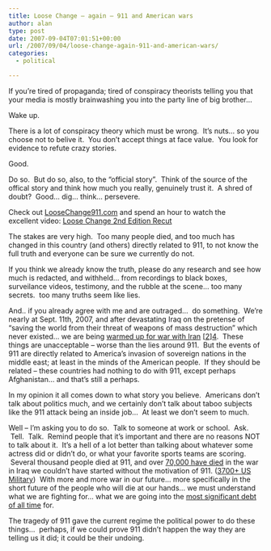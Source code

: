 ```yaml
---
title: Loose Change – again – 911 and American wars
author: alan
type: post
date: 2007-09-04T07:01:51+00:00
url: /2007/09/04/loose-change-again-911-and-american-wars/
categories:
  - political

---
```

If you&#8217;re tired of propaganda; tired of conspiracy theorists telling you that your media is mostly brainwashing you into the party line of big brother&#8230; &nbsp;

Wake up.

There is a lot of conspiracy theory which must be wrong. &nbsp;It&#8217;s nuts&#8230; so you choose not to belive it. &nbsp;You don&#8217;t accept things at face value. &nbsp;You look for evidence to refute crazy stories.

Good.

Do so. &nbsp;But do so, also, to the &#8220;official story&#8221;. &nbsp;Think of the source of the offical story and think how much you really, genuinely trust it. &nbsp;A shred of doubt? &nbsp;Good&#8230; dig&#8230; think&#8230; persevere.

Check out [LooseChange911.com][1] and spend an hour to watch the excellent&nbsp;video:  [Loose Change 2nd Edition Recut][2]

The stakes are very high. &nbsp;Too many people died, and too much has changed in this country (and others) directly related to 911, to not know the full truth and everyone can be sure we currently do not. &nbsp;

If you think we already know the truth, please do any research and see how much is redacted, and withheld&#8230; from recordings to black boxes, surveilance videos, testimony, and the rubble at the scene&#8230; too many secrets. &nbsp;too many truths seem like lies.

And.. if you already agree with me and are outraged&#8230; &nbsp;do something. &nbsp;We&#8217;re nearly at Sept. 11th, 2007, and after devastating Iraq on the pretense of &#8220;saving the world from their threat of weapons of mass destruction&#8221; which never existed&#8230; we are being [warmed up for war with Iran][3] [[2]][4]. &nbsp;These things are unacceptable &#8211; worse than the lies around 911. &nbsp;But the events of 911 are directly related to America&#8217;s invasion of sovereign nations in the middle east; at least in the minds of the American people. &nbsp;If they should be related &#8211; these countries had nothing to do with 911, except perhaps Afghanistan&#8230; and that&#8217;s still a perhaps.

In my opinion it all comes down to what story you believe. &nbsp;Americans don&#8217;t talk about politics much, and we certainly don&#8217;t talk about taboo subjects like the 911 attack being an inside job&#8230; &nbsp;At least we don&#8217;t seem to much.

Well &#8211; I&#8217;m asking you to do so. &nbsp;Talk to someone at work or school. &nbsp;Ask. &nbsp;Tell. &nbsp;Talk. &nbsp;Remind people that it&#8217;s important and there are no reasons NOT to talk about it. &nbsp;It&#8217;s a hell of a lot better than talking about whatever some actress did or didn&#8217;t do, or what your favorite sports teams are scoring. &nbsp;Several thousand people died at 911, and over [70,000 have died][5] in the war in Iraq we couldn&#8217;t have started without the motivation of 911. ([3700+ US Military][6]) &nbsp;With more and more war in our future&#8230; more specifically in the short future of the people who will die at our hands&#8230; we must understand what we are fighting for&#8230; what we are going into the [most significant debt of all time][7] for.

The tragedy of 911 gave the current regime the political power to do these things&#8230; &nbsp;perhaps, if we could prove 911 didn&#8217;t happen the way they are telling us it did; it could be their undoing.


 [1]: http://www.loosechange911.com/
 [2]: http://video.google.com/videoplay?docid=7866929448192753501
 [3]: http://www.antiwar.com/pat/?articleid=11139
 [4]: http://www.antiwar.com/bock/?articleid=11549
 [5]: http://www.iraqbodycount.org/
 [6]: http://www.antiwar.com/casualties/
 [7]: http://www.brillig.com/debt_clock/
